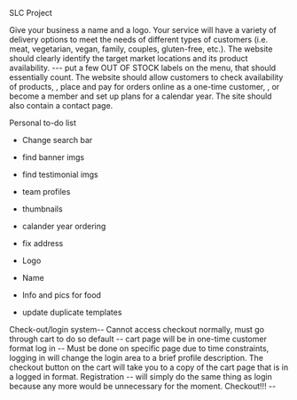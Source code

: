 SLC Project


 Give your business a name and a logo.
Your service will have a variety of delivery options to meet the needs of different types of customers (i.e. meat, vegetarian, vegan, family, couples, gluten-free, etc.).
The website should clearly identify the target market locations and its product availability. --- put a few OUT OF STOCK labels on the menu, that should essentially count.
The website should allow customers to check availability of products,
\, place and pay for orders online as a one-time customer,
\, or become a member
  and set up plans for a calendar year.
 The site should also contain a contact page.





Personal to-do list
 - Change search bar 
 - find banner imgs
 - find testimonial imgs
 - team profiles
 - thumbnails
 
 - calander year ordering
 - fix address
 - Logo
 - Name
 - Info and pics for food
 - update duplicate templates














Check-out/login system--
  Cannot access checkout normally, must go through cart to do so
  default -- cart page will be in one-time customer format
  log in -- Must be done on specific page due to time constraints, logging in will change the login area to a brief profile description. The checkout button on the cart will take you to a copy of the cart page that is in a logged in format.
  Registration -- will simply do the same thing as login because any more would be unnecessary for the moment.
  Checkout!!! --
